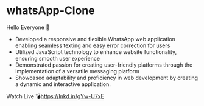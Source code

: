 # whatsApp-Clone
Hello Everyone 👋 
- Developed a responsive and flexible WhatsApp web application enabling seamless texting and easy error correction for users
- Utilized JavaScript technology to enhance website functionality, ensuring smooth user experience
- Demonstrated passion for creating user-friendly platforms through the implementation of a versatile messaging platform
- Showcased adaptability and proficiency in web development by creating a dynamic and interactive application.

Watch Live
💣https://lnkd.in/gYw-U7xE
